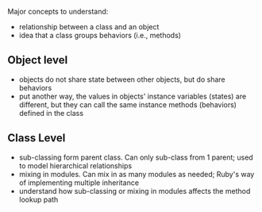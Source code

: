 Major concepts to understand:
- relationship between a class and an object
- idea that a class groups behaviors (i.e., methods)

## Object level

- objects do not share state between other objects, but do share behaviors
- put another way, the values in objects' instance variables (states) are different, but they can call the same instance methods (behaviors) defined in the class

## Class Level

- sub-classing form parent class. Can only sub-class from 1 parent; used to model hierarchical relationships
- mixing in modules. Can mix in as many modules as needed; Ruby's way of implementing multiple inheritance
- understand how sub-classing or mixing in modules affects the method lookup path

